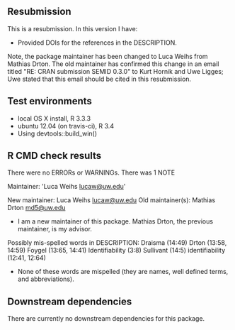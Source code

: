 ## Resubmission
This is a resubmission. In this version I have:

* Provided DOIs for the references in the DESCRIPTION.

Note, the package maintainer has been changed to Luca Weihs from
Mathias Drton. The old maintainer has confirmed this change in an
email titled "RE: CRAN submission SEMID 0.3.0" to Kurt Hornik and Uwe
Ligges; Uwe stated that this email should be cited in this resubmission.

## Test environments
* local OS X install, R 3.3.3
* ubuntu 12.04 (on travis-ci), R 3.4
* Using devtools::build_win()

## R CMD check results
There were no ERRORs or WARNINGs. There was 1 NOTE

Maintainer: 'Luca Weihs <lucaw@uw.edu>'

New maintainer:
  Luca Weihs <lucaw@uw.edu>
Old maintainer(s):
  Mathias Drton <md5@uw.edu>

* I am a new maintainer of this package. Mathias Drton, the previous maintainer, is my advisor.

Possibly mis-spelled words in DESCRIPTION:
  Draisma (14:49)
  Drton (13:58, 14:59)
  Foygel (13:65, 14:41)
  Identifiability (3:8)
  Sullivant (14:5)
  identifiability (12:41, 12:64)
  
* None of these words are mispelled (they are names, well defined terms,
  and abbreviations).

## Downstream dependencies
There are currently no downstream dependencies for this package.
